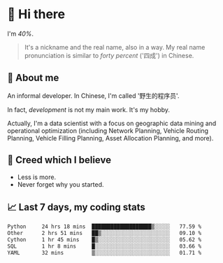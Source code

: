 # 👋 Hi there

I'm *40%*.

> It's a nickname and the real name, also in a way.
> My real name pronunciation is similar to *forty percent* ('四成') in Chinese.

## :speech_balloon: About me

An informal developer. In Chinese, I'm called '野生的程序员'.

In fact, _development_ is not my main work. It's my hobby.

Actually, I'm a data scientist with a focus on geographic data mining and operational optimization (including Network Planning, Vehicle Routing Planning, Vehicle Filling Planning, Asset Allocation Planning, and more).

## :see_no_evil: Creed which I believe

- Less is more.
- Never forget why you started.

## :chart_with_upwards_trend: Last 7 days, my coding stats

<!--START_SECTION:waka-->

```txt
Python     24 hrs 18 mins  ███████████████████▒░░░░░   77.59 %
Other      2 hrs 51 mins   ██▒░░░░░░░░░░░░░░░░░░░░░░   09.10 %
Cython     1 hr 45 mins    █▒░░░░░░░░░░░░░░░░░░░░░░░   05.62 %
SQL        1 hr 8 mins     █░░░░░░░░░░░░░░░░░░░░░░░░   03.66 %
YAML       32 mins         ▒░░░░░░░░░░░░░░░░░░░░░░░░   01.71 %
```

<!--END_SECTION:waka-->
